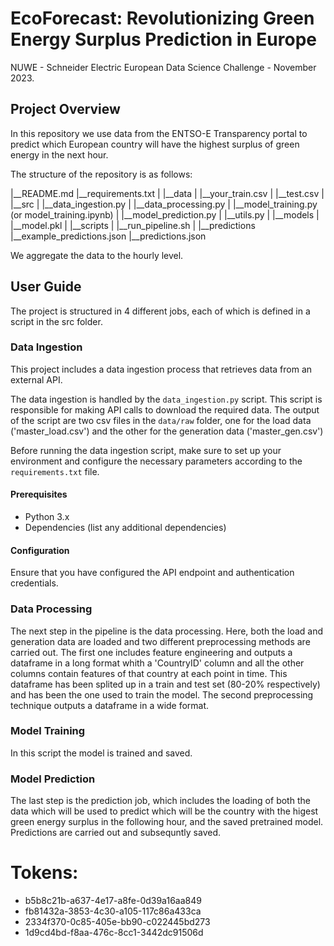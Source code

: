 # EcoForecast: Revolutionizing Green Energy Surplus Prediction in Europe
NUWE - Schneider Electric European Data Science Challenge - November 2023.

## Project Overview 

In this repository we use data from the ENTSO-E Transparency portal to predict which European country will have the highest surplus of green energy in the next hour.

The structure of the repository is as follows:


|__README.md
|__requirements.txt
|
|__data
|  |__your_train.csv
|  |__test.csv
|
|__src
|  |__data_ingestion.py
|  |__data_processing.py
|  |__model_training.py (or model_training.ipynb)
|  |__model_prediction.py
|  |__utils.py
|
|__models
|  |__model.pkl
|
|__scripts
|  |__run_pipeline.sh
|
|__predictions
   |__example_predictions.json
   |__predictions.json

We aggregate the data to the hourly level.

## User Guide

The project is structured in 4 different jobs, each of which is defined in a script in the src folder.

### Data Ingestion

This project includes a data ingestion process that retrieves data from an external API.

The data ingestion is handled by the `data_ingestion.py` script. This script is responsible for making API calls to download the required data. The output of the script are two csv files in the `data/raw` folder, one for the load data ('master_load.csv') and the other for the generation data ('master_gen.csv')

Before running the data ingestion script, make sure to set up your environment and configure the necessary parameters according to the `requirements.txt` file.

#### Prerequisites

- Python 3.x
- Dependencies (list any additional dependencies)

#### Configuration

Ensure that you have configured the API endpoint and authentication credentials.

### Data Processing

The next step in the pipeline is the data processing. Here, both the load and generation data are loaded and two different preprocessing methods are carried out. The first one includes feature engineering and outputs a dataframe in a long format whith a 'CountryID' column and all the other columns contain features of that country at each point in time. This dataframe has been splited up in a train and test set (80-20% respectively) and has been the one used to train the model. The second preprocessing technique outputs a dataframe in a wide format. 


### Model Training

In this script the model is trained and saved.

### Model Prediction

The last step is the prediction job, which includes the loading of both the data which will be used to predict which will be the country with the higest green energy surplus in the following hour, and the saved pretrained model. Predictions are carried out and subsequntly saved.



# Tokens:
- b5b8c21b-a637-4e17-a8fe-0d39a16aa849
- fb81432a-3853-4c30-a105-117c86a433ca
- 2334f370-0c85-405e-bb90-c022445bd273
- 1d9cd4bd-f8aa-476c-8cc1-3442dc91506d
